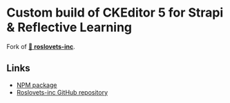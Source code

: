 # Custom build of CKEditor 5 for Strapi & Reflective Learning

Fork of [👀 **roslovets-inc**](https://roslovets-inc.github.io/ckeditor5-build-strapi-wysiwyg/).

## Links

- [NPM package](https://www.npmjs.com/package/ckeditor5-build-strapi-wysiwyg)
- [Roslovets-inc GitHub repository](https://github.com/Roslovets-Inc/ckeditor5-build-strapi-wysiwyg)

